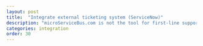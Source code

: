 ```yaml
---
layout: post
title:  "Integrate external ticketing system (ServiceNow)"
description: "microServiceBus.com is not the tool for first-line support. Luckily it integrates with ServiceNow enabling a complete ITIL process with Issue tracking, Problem management and Release management."
categories: integration
order: 30
---
```

